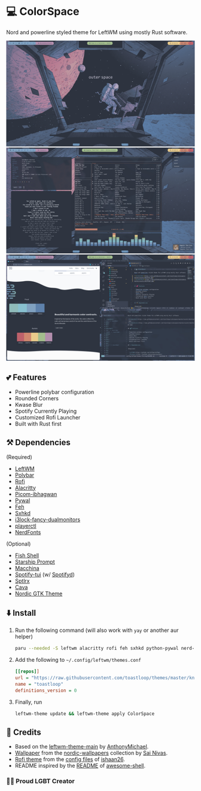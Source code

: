 # 💻 ColorSpace

Nord and powerline styled theme for LeftWM using mostly Rust software.

![Background](https://raw.githubusercontent.com/toastloop/colorspace/master/assets/desktop3.jpg)
![Screenshot](https://raw.githubusercontent.com/toastloop/colorspace/master/assets/desktop.jpg)
![Screenshot2](https://raw.githubusercontent.com/toastloop/colorspace/master/assets/desktop2.jpg)

## 💕 Features

- Powerline polybar configuration
- Rounded Corners
- Kwase Blur
- Spotify Currently Playing
- Customized Rofi Launcher
- Built with Rust first

## ⚒️ Dependencies

(Required)

- [LeftWM](https://github.com/leftwm/leftwm)
- [Polybar](https://github.com/polybar/polybar)
- [Rofi](https://github.com/davatorium/rofi)
- [Alacritty](https://github.com/alacritty/alacritty)
- [Picom-ibhagwan](https://github.com/ibhagwan/picom)
- [Pywal](https://github.com/dylanaraps/pywal)
- [Feh](https://github.com/derf/feh)
- [Sxhkd](https://github.com/baskerville/sxhkd)
- [i3lock-fancy-dualmonitors](https://aur.archlinux.org/packages/i3lock-fancy-dualmonitors-git)
- [playerctl](https://github.com/altdesktop/playerctl)
- [NerdFonts](https://www.nerdfonts.com/)

(Optional)

- [Fish Shell](https://fishshell.com/)
- [Starship Prompt](https://starship.rs/)
- [Macchina](https://github.com/macchina-cli/macchina)
- [Spotify-tui](https://github.com/Rigellute/spotify-tui) (w/ [Spotifyd](https://github.com/Spotifyd/spotifyd))
- [Sptlrx](https://github.com/raitonoberu/sptlrx)
- [Cava](https://github.com/karlstav/cava)
- [Nordic GTK Theme](https://github.com/EliverLara/Nordic)

## ⬇️ Install

1. Run the following command (will also work with `yay` or another aur helper)

    ```bash
    paru --needed -S leftwm alacritty rofi feh sxhkd python-pywal nerd-fonts-noto-sans-mono i3lock-fancy-dualmonitors playerctl
    ```

2. Add the following to `~/.config/leftwm/themes.conf`

    ```ini
    [[repos]]
    url = "https://raw.githubusercontent.com/toastloop/themes/master/known.toml"
    name = "toastloop"
    definitions_version = 0
    ```

3. Finally, run

    ```bash
    leftwm-theme update && leftwm-theme apply ColorSpace
    ```

## 📝 Credits

- Based on the [leftwm-theme-main](https://github.com/AnthonyMichaelTDM/leftwm-theme-main) by [AnthonyMichael](https://github.com/AnthonyMichaelTDM/).
- [Wallpaper](https://github.com/linuxdotexe/nordic-wallpapers/blob/master/wallpapers/ign_outer_space.png) from the [nordic-wallpapers](https://github.com/linuxdotexe/nordic-wallpapers) collection by [Sai Nivas](https://github.com/linuxdotexe).
- [Rofi theme](https://github.com/ishaan26/config_files/blob/master/linux/.config/rofi/themes/drun.rasi) from the [config files](https://github.com/ishaan26/config_files) of [ishaan26](https://github.com/ishaan26/).
- README inspired by the [README](https://github.com/Mofiqul/awesome-shell/blob/main/README.md) of [awesome-shell](https://github.com/Mofiqul/awesome-shell/).

### 🏳️‍🌈 Proud LGBT Creator
